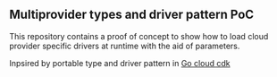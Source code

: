 ## Multiprovider types and driver pattern PoC

This repository contains a proof of concept to show how to load cloud provider specific drivers at runtime with the aid of parameters.


Inpsired by portable type and driver pattern in [Go cloud cdk](https://github.com/google/go-cloud)
